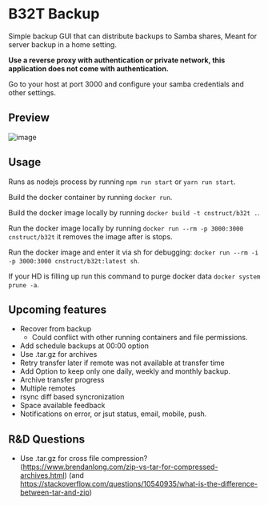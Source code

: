 # B32T Backup

Simple backup GUI that can distribute backups to Samba shares,
Meant for server backup in a home setting.

**Use a reverse proxy with authentication or private network, this application does not come with authentication.**

Go to your host at port 3000 and configure your samba credentials and other settings.

## Preview

![image](https://user-images.githubusercontent.com/870110/84577175-4288b800-adba-11ea-82a1-27df3d11c7db.png)

## Usage

Runs as nodejs process by running `npm run start` or `yarn run start`.

Build the docker container by running `docker run`.

Build the docker image locally by running `docker build -t cnstruct/b32t .`.

Run the docker image locally by running `docker run --rm -p 3000:3000 cnstruct/b32t` it removes the image after is stops.

Run the docker image and enter it via sh for debugging: `docker run --rm -i -p 3000:3000 cnstruct/b32t:latest sh`.

If your HD is filling up run this command to purge docker data `docker system prune -a`.

## Upcoming features

- Recover from backup
  - Could conflict with other running containers and file permissions.
- Add schedule backups at 00:00 option
- Use .tar.gz for archives
- Retry transfer later if remote was not available at transfer time
- Add Option to keep only one daily, weekly and monthly backup.
- Archive transfer progress
- Multiple remotes
- rsync diff based syncronization
- Space available feedback
- Notifications on error, or jsut status, email, mobile, push.

## R&D Questions

- Use .tar.gz for cross file compression? (https://www.brendanlong.com/zip-vs-tar-for-compressed-archives.html) (and https://stackoverflow.com/questions/10540935/what-is-the-difference-between-tar-and-zip)
